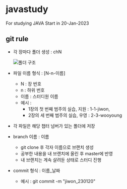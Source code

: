 # javastudy
For studying JAVA
Start in 20-Jan-2023



## git rule

- 각 장마다 폴더 생성 : chN

  ![폴더 구조](..\ect\folder_structure.png)

  

- 파일 이름 형식 : [N-n-이름]
  - N : 장 번호
  - n : 하위 번호
  - 이름 : 스터디원 이름
  - 예시 : 
    - 1장의 첫 번째 범주의 실습, 지원 : 1-1-jiwon, 
    - 2장의 세 번째 범주의 실습, 우영 : 2-3-wooyoung
- 각 파일은 해당 챕터 넘버가 있는 폴더에 저장

- branch 이름 : 이름
  - git clone 후 각자 이름으로 브랜치 생성
  - 공부한 내용을 내 브랜치에 올린 후 master에 반영
  - 내 브랜치는 계속 살려둔 상태로 스터디 진행
- commit 형식 : 이름_날짜
  - 예시 : git commit -m "jiwon_230120"
